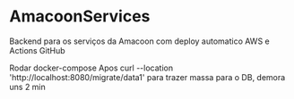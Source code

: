 # AmacoonServices
Backend para os serviços da Amacoon com deploy automatico AWS e Actions GitHub

Rodar docker-compose
Apos curl --location 'http://localhost:8080/migrate/data1' para trazer massa para o DB, demora uns 2 min